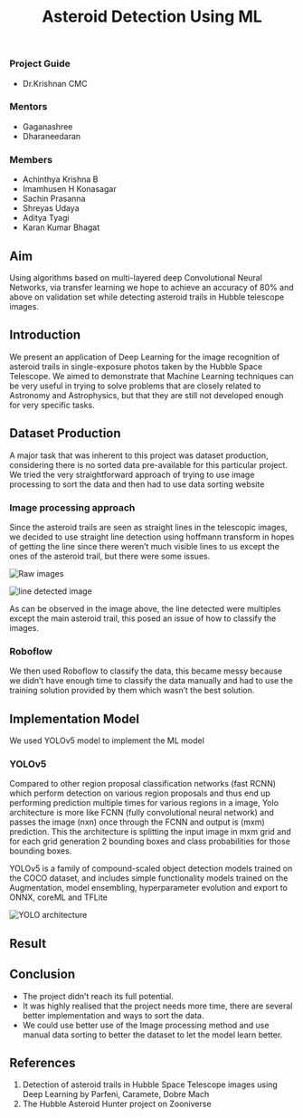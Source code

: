 ﻿---
layout: post

title: "Asteroid Detection Using ML"

description: "Detection of Asteroid trails in Hubble Space Telescope images"

categories: envision

thumbnail: "asteroid_detection.jpg"

year: 2022
---

### Project Guide

- Dr.Krishnan CMC

### Mentors

- Gaganashree
- Dharaneedaran

### Members

- Achinthya Krishna B
- Imamhusen H Konasagar
- Sachin Prasanna
- Shreyas Udaya
- Aditya Tyagi
- Karan Kumar Bhagat

## Aim

Using algorithms based on multi-layered deep Convolutional Neural Networks, via transfer learning we hope to achieve an accuracy of 80% and above on validation set while detecting asteroid trails in Hubble telescope images.

## Introduction

We present an application of Deep Learning for the image recognition of asteroid trails in single-exposure photos taken by the Hubble Space Telescope. We aimed to demonstrate that Machine Learning techniques can be very useful in trying to solve problems that are closely related to Astronomy and Astrophysics, but that they are still not developed enough for very specific tasks.

## Dataset Production

A major task that was inherent to this project was dataset production, considering there is no sorted data pre-available for this particular project. We tried the very straightforward approach of trying to use image processing to sort the data and then had to use data sorting website

### Image processing approach

Since the asteroid trails are seen as straight lines in the telescopic images, we decided to use straight line detection using hoffmann transform in hopes of getting the line since there weren’t much visible lines to us except the ones of the asteroid trail, but there were some issues.

![Raw images](/virtual-expo/assets/img/envision/diode/ATD-2.jpg)

![line detected image](/virtual-expo/assets/img/envision/diode/ATD-1.jpg)

As can be observed in the image above, the line detected were multiples except the main asteroid trail, this posed an issue of how to classify the images.

### Roboflow

We then used Roboflow to classify the data, this became messy because we didn’t have enough time to classify the data manually and had to use the training solution provided by them which wasn’t the best solution.

## Implementation Model

We used YOLOv5 model to implement the ML model

### YOLOv5

Compared to other region proposal classification networks (fast RCNN) which perform detection on various region proposals and thus end up performing prediction multiple times for various regions in a image, Yolo architecture is more like FCNN (fully convolutional neural network) and passes the image (nxn) once through the FCNN and output is (mxm) prediction. This the architecture is splitting the input image in mxm grid and for each grid generation 2 bounding boxes and class probabilities for those bounding boxes.

YOLOv5 is a family of compound-scaled object detection models trained on the COCO dataset, and includes simple functionality models trained on the Augmentation, model ensembling, hyperparameter evolution and export to ONNX, coreML and TFLite

![YOLO architecture](/virtual-expo/assets/img/envision/diode/ATD-3.png)

## Result

## Conclusion

- The project didn’t reach its full potential.
- It was highly realised that the project needs more time, there are several better implementation and ways to sort the data.
- We could use better use of the Image processing method and use manual data sorting to better the dataset to let the model learn better.

## References

1. Detection of asteroid trails in Hubble Space Telescope images using Deep Learning by Parfeni, Caramete, Dobre Mach
2. The Hubble Asteroid Hunter project on Zooniverse
